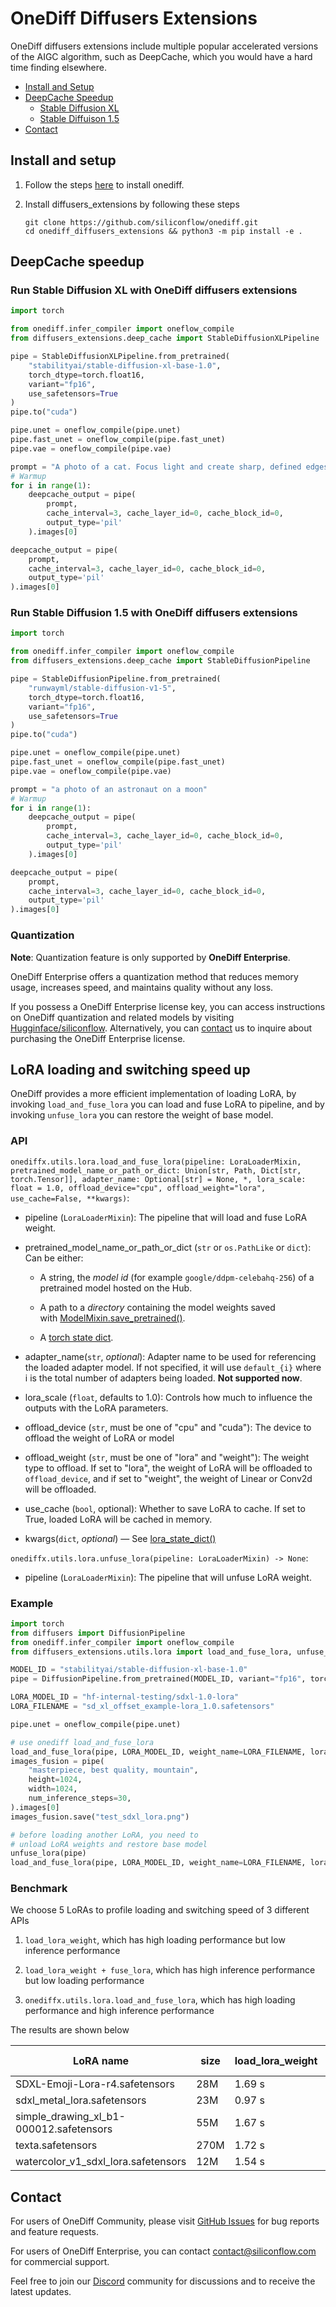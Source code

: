 # OneDiff Diffusers Extensions

OneDiff diffusers extensions include multiple popular accelerated versions of the AIGC algorithm, such as DeepCache, which you would have a hard time finding elsewhere.

- [Install and Setup](#install-and-setup)
- [DeepCache Speedup](#deepcache-speedup)
    - [Stable Diffusion XL](#run-stable-diffusion-xl-with-onediff-diffusers-extensions)
    - [Stable Diffuison 1.5](#run-stable-diffusion-15-with-onediff-diffusers-extensions)
- [Contact](#contact)

## Install and setup

1. Follow the steps [here](https://github.com/siliconflow/onediff?tab=readme-ov-file#install-from-source) to install onediff. 

2. Install diffusers_extensions by following these steps

    ```
    git clone https://github.com/siliconflow/onediff.git
    cd onediff_diffusers_extensions && python3 -m pip install -e .
    ```

## DeepCache speedup

### Run Stable Diffusion XL with OneDiff diffusers extensions

```python
import torch

from onediff.infer_compiler import oneflow_compile
from diffusers_extensions.deep_cache import StableDiffusionXLPipeline

pipe = StableDiffusionXLPipeline.from_pretrained(
    "stabilityai/stable-diffusion-xl-base-1.0",
    torch_dtype=torch.float16,
    variant="fp16",
    use_safetensors=True
)
pipe.to("cuda")

pipe.unet = oneflow_compile(pipe.unet)
pipe.fast_unet = oneflow_compile(pipe.fast_unet)
pipe.vae = oneflow_compile(pipe.vae)

prompt = "A photo of a cat. Focus light and create sharp, defined edges."
# Warmup
for i in range(1):
    deepcache_output = pipe(
        prompt, 
        cache_interval=3, cache_layer_id=0, cache_block_id=0,
        output_type='pil'
    ).images[0]

deepcache_output = pipe(
    prompt, 
    cache_interval=3, cache_layer_id=0, cache_block_id=0,
    output_type='pil'
).images[0]
```

### Run Stable Diffusion 1.5 with OneDiff diffusers extensions

```python
import torch

from onediff.infer_compiler import oneflow_compile
from diffusers_extensions.deep_cache import StableDiffusionPipeline

pipe = StableDiffusionPipeline.from_pretrained(
    "runwayml/stable-diffusion-v1-5",
    torch_dtype=torch.float16,
    variant="fp16",
    use_safetensors=True
)
pipe.to("cuda")

pipe.unet = oneflow_compile(pipe.unet)
pipe.fast_unet = oneflow_compile(pipe.fast_unet)
pipe.vae = oneflow_compile(pipe.vae)

prompt = "a photo of an astronaut on a moon"
# Warmup
for i in range(1):
    deepcache_output = pipe(
        prompt, 
        cache_interval=3, cache_layer_id=0, cache_block_id=0,
        output_type='pil'
    ).images[0]

deepcache_output = pipe(
    prompt, 
    cache_interval=3, cache_layer_id=0, cache_block_id=0,
    output_type='pil'
).images[0]
```

### Quantization

**Note**: Quantization feature is only supported by **OneDiff Enterprise**.

OneDiff Enterprise offers a quantization method that reduces memory usage, increases speed, and maintains quality without any loss.

If you possess a OneDiff Enterprise license key, you can access instructions on OneDiff quantization and related models by visiting [Hugginface/siliconflow](https://huggingface.co/siliconflow). Alternatively, you can [contact](#contact) us to inquire about purchasing the OneDiff Enterprise license.


## LoRA loading and switching speed up


OneDiff provides a more efficient implementation of loading LoRA, by invoking `load_and_fuse_lora` you can load and fuse LoRA to pipeline, and by invoking `unfuse_lora` you can restore the weight of base model.

### API
`onediffx.utils.lora.load_and_fuse_lora(pipeline: LoraLoaderMixin, pretrained_model_name_or_path_or_dict: Union[str, Path, Dict[str, torch.Tensor]], adapter_name: Optional[str] = None, *, lora_scale: float = 1.0, offload_device="cpu", offload_weight="lora", use_cache=False, **kwargs)`:
- pipeline (`LoraLoaderMixin`): The pipeline that will load and fuse LoRA weight.

- pretrained_model_name_or_path_or_dict (`str` or `os.PathLike` or `dict`):  Can be either:

    - A string, the *model id* (for example `google/ddpm-celebahq-256`) of a pretrained model hosted on the Hub.

    - A path to a *directory* containing the model weights saved with [ModelMixin.save_pretrained()](https://huggingface.co/docs/diffusers/v0.25.1/en/api/models/overview#diffusers.ModelMixin.save_pretrained).

    - A [torch state dict](https://pytorch.org/tutorials/beginner/saving_loading_models.html#what-is-a-state-dict).

- adapter_name(`str`, *optional*): Adapter name to be used for referencing the loaded adapter model. If not specified, it will use `default_{i}` where i is the total number of adapters being loaded. **Not supported now**.

- lora_scale (`float`, defaults to 1.0): Controls how much to influence the outputs with the LoRA parameters.

- offload_device (`str`, must be one of "cpu" and "cuda"): The device to offload the weight of LoRA or model

- offload_weight (`str`, must be one of "lora" and "weight"): The weight type to offload. If set to "lora", the weight of LoRA will be offloaded to `offload_device`, and if set to "weight", the weight of Linear or Conv2d will be offloaded.

- use_cache (`bool`, optional): Whether to save LoRA to cache. If set to True, loaded LoRA will be cached in memory.

- kwargs(`dict`, *optional*) — See [lora_state_dict()](https://huggingface.co/docs/diffusers/v0.25.1/en/api/loaders/lora#diffusers.loaders.LoraLoaderMixin.lora_state_dict)

  

`onediffx.utils.lora.unfuse_lora(pipeline: LoraLoaderMixin) -> None`:

- pipeline (`LoraLoaderMixin`): The pipeline that will unfuse LoRA weight.

### Example

```python
import torch
from diffusers import DiffusionPipeline
from onediff.infer_compiler import oneflow_compile
from diffusers_extensions.utils.lora import load_and_fuse_lora, unfuse_lora

MODEL_ID = "stabilityai/stable-diffusion-xl-base-1.0"
pipe = DiffusionPipeline.from_pretrained(MODEL_ID, variant="fp16", torch_dtype=torch.float16).to("cuda")

LORA_MODEL_ID = "hf-internal-testing/sdxl-1.0-lora"
LORA_FILENAME = "sd_xl_offset_example-lora_1.0.safetensors"

pipe.unet = oneflow_compile(pipe.unet)

# use onediff load_and_fuse_lora
load_and_fuse_lora(pipe, LORA_MODEL_ID, weight_name=LORA_FILENAME, lora_scale=1.0)
images_fusion = pipe(
    "masterpiece, best quality, mountain",
    height=1024,
    width=1024,
    num_inference_steps=30,
).images[0]
images_fusion.save("test_sdxl_lora.png")

# before loading another LoRA, you need to
# unload LoRA weights and restore base model
unfuse_lora(pipe)
load_and_fuse_lora(pipe, LORA_MODEL_ID, weight_name=LORA_FILENAME, lora_scale=1.0)
```

### Benchmark

We choose 5 LoRAs to profile loading and switching speed of 3 different APIs

1. `load_lora_weight`, which has high loading performance but low inference performance

2. `load_lora_weight + fuse_lora`, which has high inference performance but low loading performance

3. `onediffx.utils.lora.load_and_fuse_lora`, which has high loading performance and high inference performance


The results are shown below

| LoRA name                                | size  | load_lora_weight | load_lora_weight + fuse_lora | **onediffx load_and_fuse_lora** | unet cnt | te1 cnt | te2 cnt | src link                                      |
|------------------------------------------|-------|-------------------|-----------------------------|----------------------------------|----------|---------|---------|-----------------------------------------------|
| SDXL-Emoji-Lora-r4.safetensors           | 28M   | 1.69 s            | 2.34 s                      | **0.78 s**                       | 2166     | 216     | 576     | [Link](https://novita.ai/model/SDXL-Emoji-Lora-r4_160282)             |
| sdxl_metal_lora.safetensors              | 23M   | 0.97 s            | 1.73 s                      | **0.19 s**                       | 1120     | 0       | 0       |                                               |
| simple_drawing_xl_b1-000012.safetensors | 55M   | 1.67 s            | 2.57 s                      | **0.77 s**                       | 2166     | 216     | 576     | [Link](https://civitai.com/models/177820/sdxl-simple-drawing)        |
| texta.safetensors                        | 270M  | 1.72 s            | 2.86 s                      | **0.97 s**                       | 2364     | 0       | 0       | [Link](https://civitai.com/models/221240/texta-generate-text-with-sdxl) |
| watercolor_v1_sdxl_lora.safetensors     | 12M   | 1.54 s            | 2.01 s                      | **0.35 s**                       | 1680     | 0       | 0       |                                               |


## Contact

For users of OneDiff Community, please visit [GitHub Issues](https://github.com/siliconflow/onediff/issues) for bug reports and feature requests.

For users of OneDiff Enterprise, you can contact contact@siliconflow.com for commercial support.

Feel free to join our [Discord](https://discord.gg/RKJTjZMcPQ) community for discussions and to receive the latest updates.